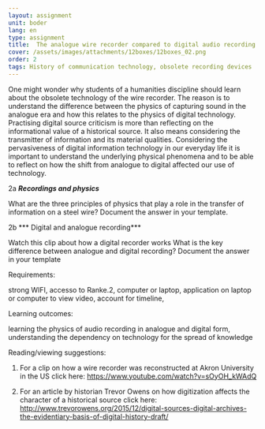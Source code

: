 ```yaml
---
layout: assignment
unit: boder
lang: en
type: assignment
title:  The analogue wire recorder compared to digital audio recording
cover: /assets/images/attachments/12boxes/12boxes_02.png
order: 2
tags: History of communication technology, obsolete recording devices
---
```



One might wonder why students of a humanities discipline
should learn about the obsolete technology of the wire recorder.
The reason is to understand the difference between the physics
of capturing sound in the analogue era and how this relates to
the physics of digital technology. Practising digital source
criticism is  more than  reflecting on the informational value of a
historical source. It also means considering the transmitter of
information and its material qualities.
Considering  the pervasiveness of digital information technology
in our everyday life it is  important to understand the underlying
physical phenomena and to be able to reflect on how the shift
from analogue to digital affected our use of technology.

<!-- more -->


<!-- briefing-student -->


<!-- section --> 
2a      ***Recordings and physics***



What are the three principles of physics that play a role in the transfer of information on  a steel wire?
Document the answer in your template.


<!--section --> 
2b      *** Digital and analogue recording***

Watch this clip about how a digital recorder works
What is the key difference between analogue and digital recording?
Document the answer in your template

<!-- briefing-teacher -->

Requirements:

strong WIFI, accesso to Ranke.2, computer or laptop,
application on laptop or computer to view video, account for timeline,


Learning outcomes:

learning the physics of audio recording in analogue and digital form,
understanding the dependency on technology for the spread of knowledge


Reading/viewing  suggestions:  

  1. For a clip on how a wire recorder was reconstructed at Akron
     University in the   US click here: https://www.youtube.com/watch?v=sOyOH_kWAdQ

  2. For an article by historian Trevor Owens on how digitization
     affects the character of a historical source click here: http://www.trevorowens.org/2015/12/digital-sources-digital-archives-the-evidentiary-basis-of-digital-history-draft/ 
